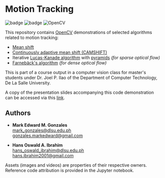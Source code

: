 # Motion Tracking

![badge][badge-jupyter]
![badge][badge-python]
![OpenCV](https://img.shields.io/badge/opencv-%23white.svg?style=flat&logo=opencv&logoColor=white)

This repository contains [OpenCV](https://opencv.org/) demonstrations of selected algorithms related to motion tracking:
- [Mean shift](http://home.ku.edu.tr/mehyilmaz/public_html/mean-shift/00400568.pdf)
- [Continuously adaptive mean shift (CAMSHIFT)](http://opencv.jp/opencv-1.0.0_org/docs/papers/camshift.pdf)
- Iterative [Lucas-Kanade algorithm](https://cecas.clemson.edu/~stb/klt/lucas_bruce_d_1981_1.pdf) with [pyramids](http://robots.stanford.edu/cs223b04/algo_tracking.pdf) *(for sparse optical flow)*
- [Farnebäck's algorithm](https://link.springer.com/chapter/10.1007/3-540-45103-X_50) *(for dense optical flow)*

This is part of a course output in a computer vision class for master's students under Dr. Joel P. Ilao of the Department of Computer Technology, De La Salle University. 

A copy of the presentation slides accompanying this code demonstration can be accessed via this [link](https://docs.google.com/presentation/d/1C5RHTMIN57oRBR74B_4RZvsBJOxX8aibcP9OIWP5UKE/edit?usp=sharing).

## Authors
- <b>Mark Edward M. Gonzales</b> <br/>
  mark_gonzales@dlsu.edu.ph <br/>
  gonzales.markedward@gmail.com <br />
  
- <b>Hans Oswald A. Ibrahim</b> <br/>
  hans_oswald_ibrahim@dlsu.edu.ph <br />
  hans.ibrahim2001@gmail.com
  
Assets (images and videos) are properties of their respective owners. Reference code attribution is provided in the Jupyter notebook.

[badge-jupyter]: https://img.shields.io/badge/Jupyter-F37626.svg?&style=flat&logo=Jupyter&logoColor=white
[badge-python]: https://img.shields.io/badge/python-3670A0?style=flat&logo=python&logoColor=white
